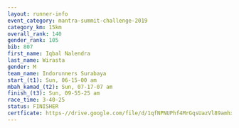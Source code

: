 ```yaml
---
layout: runner-info 
event_category: mantra-summit-challenge-2019 
category_km: 15km 
overall_rank: 140
gender_rank: 105
bib: 807
first_name: Iqbal Nalendra
last_name: Wirasta
gender: M
team_name: Indorunners Surabaya
start_(t1): Sun, 06-15-00 am
mbah_kamad_(t2): Sun, 07-17-07 am
finish_(t3): Sun, 09-55-25 am
race_time: 3-40-25
status: FINISHER
certficate: https-//drive.google.com/file/d/1qfNPNUPhf4MrGqsUazVl89amhx37tB6L/view?usp=sharing
---
```

